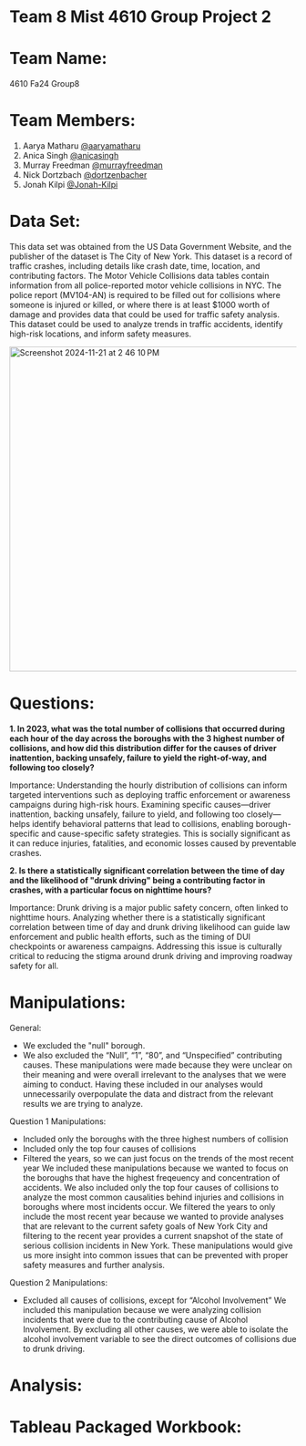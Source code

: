 # Team 8 Mist 4610 Group Project 2
# Team Name:
4610 Fa24 Group8
# Team Members:
1. Aarya Matharu [@aaryamatharu](https://www.github.com/aaryamatharu)
2. Anica Singh [@anicasingh](https://www.github.com/anicasingh)
3. Murray Freedman [@murrayfreedman](https://www.github.com/murrayfreedman)
4. Nick Dortzbach [@dortzenbacher](https://www.github.com/dortzenbacher)
5. Jonah Kilpi [@Jonah-Kilpi](https://www.github.com/Jonah-Kilpi)
# Data Set:
This data set was obtained from the US Data Government Website, and the publisher of the dataset is The City of New York. This dataset is a record of traffic crashes, including details like crash date, time, location, and contributing factors. The Motor Vehicle Collisions data tables contain information from all police-reported motor vehicle collisions in NYC. The police report (MV104-AN) is required to be filled out for collisions where someone is injured or killed, or where there is at least $1000 worth of damage and provides data that could be used for traffic safety analysis. This dataset could be used to analyze trends in traffic accidents, identify high-risk locations, and inform safety measures.

<img width="570" alt="Screenshot 2024-11-21 at 2 46 10 PM" src="https://github.com/user-attachments/assets/6646a8e4-7805-41cf-9630-ea3374418e5b">

# Questions:
**1. In 2023, what was the total number of collisions that occurred during each hour of the day across the boroughs with the 3 highest number of collisions, and how did this distribution differ for the causes of driver inattention, backing unsafely, failure to yield the right-of-way, and following too closely?**

Importance: Understanding the hourly distribution of collisions can inform targeted interventions such as deploying traffic enforcement or awareness campaigns during high-risk hours. Examining specific causes—driver inattention, backing unsafely, failure to yield, and following too closely—helps identify behavioral patterns that lead to collisions, enabling borough-specific and cause-specific safety strategies. This is socially significant as it can reduce injuries, fatalities, and economic losses caused by preventable crashes.


**2. Is there a statistically significant correlation between the time of day and the likelihood of "drunk driving" being a contributing factor in crashes, with a particular focus on nighttime hours?**

Importance: Drunk driving is a major public safety concern, often linked to nighttime hours. Analyzing whether there is a statistically significant correlation between time of day and drunk driving likelihood can guide law enforcement and public health efforts, such as the timing of DUI checkpoints or awareness campaigns. Addressing this issue is culturally critical to reducing the stigma around drunk driving and improving roadway safety for all.

# Manipulations:
General: 
- We excluded the "null" borough. 
- We also excluded the “Null”, “1”, “80”, and “Unspecified” contributing causes.
These manipulations were made because they were unclear on their meaning and were overall irrelevant to the analyses that we were aiming to conduct. Having these included in our analyses would unnecessarily overpopulate the data and distract from the relevant results we are trying to analyze.

Question 1 Manipulations:
- Included only the boroughs with the three highest numbers of collision
- Included only the top four causes of collisions
- Filtered the years, so we can just focus on the trends of the most recent year
We included these manipulations because we wanted to focus on the boroughs that have the highest freqeuency and concentration of accidents. We also included only the top four causes of collisions to analyze the most common causalities behind injuries and collisions in boroughs where most incidents occur. We filtered the years to only include the most recent year because we wanted to provide analyses that are relevant to the current safety goals of New York City and filtering to the recent year provides a current snapshot of the state of serious collision incidents in New York. These manipulations would give us more insight into common issues that can be prevented with proper safety measures and further analysis.

Question 2 Manipulations:
- Excluded all causes of collisions, except for “Alcohol Involvement”
We included this manipulation because we were analyzing collision incidents that were due to the contributing cause of Alcohol Involvement. By excluding all other causes, we were able to isolate the alcohol involvement variable to see the direct outcomes of collisions due to drunk driving.
# Analysis:
# Tableau Packaged Workbook:
